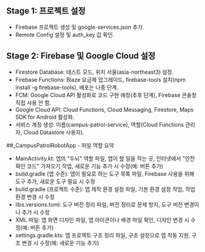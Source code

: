 ## Stage 1: 프로젝트 설정
- Firebase 프로젝트 생성 및 google-services.json 추가.
- Remote Config 설정 및 auth_key 값 확인.

## Stage 2: Firebase 및 Google Cloud 설정
- Firestore Database: 테스트 모드, 위치 서울(asia-northeast3) 설정.
- Firebase Functions: Blaze 요금제 업그레이드, firebase-tools 설치(npm install -g firebase-tools), 배포는 나중 단계.
- FCM: Google Cloud API 활성화로 코드 구현 예정(추후 단계), Firebase 콘솔창 직접 사용 안 함.
- Google Cloud API: Cloud Functions, Cloud Messaging, Firestore, Maps SDK for Android 활성화.
- 서비스 계정 생성: 이름(campus-patrol-service), 역할(Cloud Functions 관리자, Cloud Datastore 사용자).

##_CampusPatrolRobotApp - 파일 역할 요약
- MainActivity.kt: 앱의 "두뇌" 역할 파일, 앱이 할 일을 적는 곳, 인터넷에서 "안전 확인 코드" 가져오기 작업, 새로운 기능 추가 시 수정(예: 버튼 추가)
- build.gradle (앱 수준): 앱이 필요로 하는 도구 목록 파일, Firebase 사용을 위해 도구 추가, 새로운 도구 필요 시 수정
- build.gradle (프로젝트 수준): 앱 제작 환경 설정 파일, 기본 환경 설정 작업, 작업 환경 변경 시 수정
- libs.versions.toml: 도구 버전 정리 파일, 버전 정리로 문제 방지, 도구 버전 변경이나 추가 시 수정
- XML 파일: 앱 화면 디자인 파일, 앱 아이콘이나 배경 파일 확인, 디자인 변경 시 수정(예: 버튼 추가)
- settings.gradle.kts: 앱 프로젝트 구조 정리 파일, 구조 설정으로 앱 작동 지원, 구조 변경 시 수정(예: 새로운 기능 추가)
